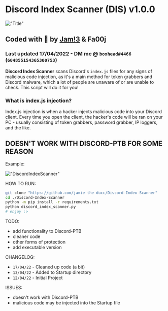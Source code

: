 # Discord Index Scanner (DIS) v1.0.0
!["Title"](https://i.imgur.com/zyoo5rd.png)
## Coded with 💜 by [Jam!3](https://github.com/jamie-the-ducc) & Fa00j 
### Last updated 17/04/2022 - DM me @ `boxhead#4466` (`604855154365300753`)
**Discord Index Scanner** scans Discord's `index.js` files for any signs of malicious code injection, as it's a main method for token grabbers and Discord malware, which a lot of people are unaware of or are unable to check. This script will do it for you!

### What is index.js injection?
Index.js injection is when a hacker injects malicious code into your Discord client. Every time you open the client, the hacker's code will be ran on your PC - usually consisting of token grabbers, password grabber, IP loggers, and the like.

## DOESN'T WORK WITH DISCORD-PTB FOR SOME REASON
Example:

!["DiscordIndexScanner"](https://i.imgur.com/EWE3Tu7.png)

HOW TO RUN:
```bash
git clone "https://github.com/jamie-the-ducc/Discord-Index-Scanner"
cd ./Discord-Index-Scanner
python -m pip install -r requirements.txt
python discord_index_scanner.py
# enjoy :>
```

TODO:
 - add functionality to Discord-PTB
 - cleaner code
 - other forms of protection
 - add executable version

CHANGELOG:
- `17/04/22` - Cleaned up code (a bit)
- `13/04/22` - Added to Startup directory
- `12/04/22` - Initial Project

ISSUES:
- doesn't work with Discord-PTB
- malicious code may be injected into the Startup file
